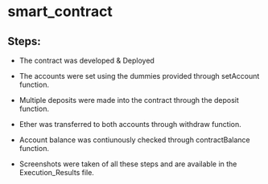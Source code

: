 # smart_contract
## Steps:
- The contract was developed & Deployed

- The accounts were set using the dummies provided through setAccount function.

- Multiple deposits were made into the contract through the deposit function.

- Ether was transferred to both accounts through withdraw function.

- Account balance was contiunously checked through contractBalance function.

- Screenshots were taken of all these steps and are available in the Execution_Results file.
